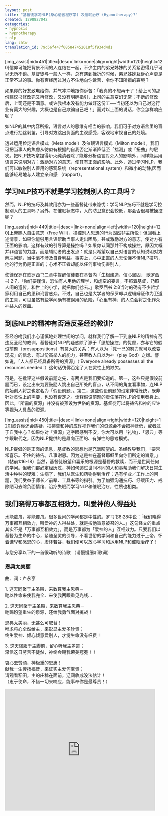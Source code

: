 ```yaml
---
layout: post
title: "基督徒学习NLP(身心语言程序学) 及催眠治疗 (Hypnotherapy)?"
created: 1298827042
categories:
- hypnosis
- hypnotherapy
- nlp
lang: zhtw
translation_id: 79d56f447f085847452018f5f934d4d1
---
```

<!--break-->
<p>[img_assist|nid=451|title=|desc=|link=none|align=right|width=120|height=120]信仰可能把背景不同的人连结在一起，不少主内的弟兄姊妹的关系紧密得几乎可以无所不谈。基督徒与一般人一样，总有遇到挫折的时候，弟兄姊妹互诉心声更是正常不过的事。你有否经历过对方不住地向你诉苦，令你不知所措的窘境？</p>

<p>如果你的好友致电给你，并气冲冲地跟你诉苦：「我真的不想再干了！给上司的那份建议书修改完又再修改，又没有明确指引，上司的主意变幻无常；不断的修改后，上司还是不满意。或许我根本没有能力做好这份工──当初还以为自己对这行业有莫大的兴趣，大概也是自己欺骗自己吧！」面对以上面的说话，你会怎样响应呢？</p>

<p>如NLP的其中内容所指，语言对人的思维有相当的影响。我们可于对方语言里的盲点进行抽丝剥茧，引导对方跳出负面的主观感受，客观地审视自己的处境。</p>

<p>透过运用检定语言模式（Meta model）及催眠语言模式（Milton model），我们可把当事人的焦虑从彷似有根据的自我否定渐渐降低至「揣测」或「扭曲」的层次。把NLP技巧拿捏得炉火纯清者除了能够分析语言对旁人的影响外，同样能运用语言来说明对方；激励对方的意志，使其有正面的影响。此外，透过学习NLP，我们可以敏锐别人善用的感观系统（representational system）和微小的动静,因而能够轻易地与人建立亲和感 （rapport）。</p>

<h2>学习NLP技巧不就是学习控制别人的工具吗？</h2>

<p>然而，NLP的技巧及其效用亦为一些基督徒带来隐忧：学习NLP技巧不就是学习控制别人的工具吗？另外，在催眠状态中，人的防卫意识会较低，那会否很易被操控呢？</p>

<p>[img_assist|nid=449|title=|desc=|link=none|align=left|width=120|height=120]上帝赐人自由意志（Free Will），操控别人思想的行为固然非主所悦！但回看上述情景，如果你能够用言语帮助当事人走出困局，甚或激励对方的意志，使对方有正面的影响，这样有效的引导算是操控吗？如果你认同那并不构成操控，原因大概并非语言的力度，而是辅助者的出发点：就是只希望以自己对语言的认知说明对方解决问题，当中毫不涉及自身利益。事实上，心中正直的人无论懂不懂NLP技巧，他的行为仍是正直的；心术不正者却能以任何事物伤害别人。</p>

<p>使徒保罗在歌罗西书二章中提醒信徒要在基督内「生根建造，信心坚固」 歌罗西书 2:7，「你们要谨慎，恐怕有人用他的理学，和虚空的妄言，不照着基督，乃照人间的遗传，和世上的小学，就把你们掳去。」歌罗西书 2:8当时的确有不少哲学家利用自己的思辩讹言惑众。不过，自己也是大学者的保罗却以逻辑辩证作为卫道的工具，可见虽然有些学问确有被误用的危险，「心里有神」的人总会将之化作荣神益人的器皿。</p>


<h2>到底NLP的精神有否违反圣经的教训?</h2>

<p>圣经吩咐我们小心谨慎地处理世间的学问，就样我们了解一下到底NLP的精神有否违反圣经的教训。基督徒对NLP的疑惑除了源于「思想操控」的忧虑，亦与它的假设前题（presuppositions）有莫大的关系：有人以为「凭一己的努力就可以改变现况」的信念，有过份高举人的能力，甚至教人自以为神（play God）之嫌。譬如说，「人人都已经具备所需的资源」（‘Everyone already possesses all the resources needed.’）这句话彷佛否定了人在灵性上的缺欠。</p>

<p>可是，在批评这些假设前题之先，有两点是我们要知道的。第一，这些只是假设前题而已，设定出来为要鼓励人跳出自己所处的盲点，从不同的角度看事物，连NLP的始创人将之也定名为「假设前题」。第二，这些假设前题的设定非常笼统，既非针对灵性上的需要，也没有否定之。诠释假设前题的责任落在NLP的使用者身上。因此，「所需的资源」并没有被预设为世俗的资源。基督徒可以将祷告和神的应许等视为人具备的资源。</p>

<p>[img_assist|nid=450|title=|desc=|link=none|align=right|width=120|height=120]或许你还会质疑，把祷告和神的应许视作我们的资源会不会把神贬低，或者过于自我中心？如果你对「资源」这字眼感到不安，你大可以用「礼物」、「恩典」等字眼取代之，因为NLP提供的是趋向正面的、有弹性的思考模式。</p>

<p>NLP提倡的是正面的讯息，基督教的思想也是充满盼望的。圣经教导我们，「要常常喜乐。不住的祷告。凡事谢恩。因为这是神在基督耶稣里向你们所定的旨意。」（帖前1:16-18）当然，基督徒盼望和喜乐的根源是基督的救赎，而不是世间任何的学问。但我们都必定经历过，神如何透过世间不同的人和事帮助我们解决日常生活中种种的疑难：生病了，我们从医生和药物得到治疗；遇有学业／工作上的问题，我们受益于师长／前辈、工具书等的指引。为了加强沟通技巧、纾缓压力、戒除陋习去除负面情绪、治疗失眠而学习NLP和催眠治疗，性质也相类。</p>

<h2>我们晓得万事都互相效力，叫爱神的人得益处</h2>

<p>水能载舟，亦能覆舟。很多世间的学问都是中性的。罗马书8:28中说：「我们晓得万事都互相效力，叫爱神的人得益处，就是按他旨意被召的人。」这句经文的重点其实不是「万事都互相效力」，而是万事都为「爱神的人」互相效力。只要我们以基督为生命的中心，紧随圣灵的引导，不看世俗的学问和自己的能力过于上帝，怀着谦卑和感恩的心，虚怀若谷，我们便可以放心学习和运用NLP和催眠治疗了！</p>

<p>与您分享以下的一首很动听的诗歌 （请慢慢细听歌词）</p>

<h3>恩典太美丽</h3>
<p>曲、词：卢永亨</p>

<p>1. 这天同聚于主圣殿，来数算我主恩典－<br/>
祂以性命来使我完全、来使我两眼重见光线...</p>

<p>2. 这天同聚于主圣殿，来数算我主恩典－<br/>
祂赐盼望重生的泉源，还给我勇气面对挑战！ </p>

<p>恩典太美丽，无甚么可取替！<br/>
唯求将心全然给主，来彰显主爱多珍贵；<br/>
终生爱神、倾心倾意爱别人，才觉生命没有枉费！</p>

<p>3. 这天降服于主脚前，留心听我主差遣；<br/>
深信这日劳苦不徒然，神终会赐我荣美冠冕！！</p>

<p>衷心去赞颂，神极重的恩惠！<br/>
献我一生传扬福音，来证实主爱何宝贵；<br/>
请观看稻田，主的庄稼在面前，辽阔收成没法估计！<br/>
（忠于使命，不惜一切来响应，能事奉你是最尊贵！）</p>

<iframe title="YouTube video player" width="480" height="390" src="http://www.youtube.com/embed/R4pEZppEJMk" frameborder="0" allowfullscreen></iframe>
